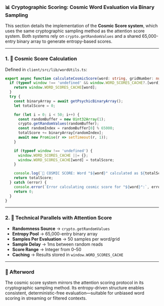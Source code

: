 ### 📊 Cryptographic Scoring: Cosmic Word Evaluation via Binary Sampling

This section details the implementation of the **Cosmic Score system**, which uses the same cryptographic sampling method as the attention score system. Both systems rely on `crypto.getRandomValues` and a shared 65,000-entry binary array to generate entropy-based scores.

---

### 1. 🔐 Cosmic Score Calculation

Defined in `client/src/lib/wordUtils.ts`:

```ts
export async function calculateCosmicScore(word: string, gridNumber: number): Promise<number> {
  if (typeof window !== 'undefined' && window.WORD_SCORES_CACHE?.[word] !== undefined) {
    return window.WORD_SCORES_CACHE[word];
  }
  try {
    const binaryArray = await getPsychicBinaryArray();
    let totalScore = 0;

    for (let i = 0; i < 50; i++) {
      const randomBuffer = new Uint32Array(1);
      crypto.getRandomValues(randomBuffer);
      const randomIndex = randomBuffer[0] % 65000;
      totalScore += binaryArray[randomIndex];
      await new Promise(r => setTimeout(r, 1));
    }

    if (typeof window !== 'undefined') {
      window.WORD_SCORES_CACHE ||= {};
      window.WORD_SCORES_CACHE[word] = totalScore;
    }

    console.log(`🔮 COSMIC SCORE: Word "${word}" calculated as ${totalScore}/50`);
    return totalScore;
  } catch (error) {
    console.error(`Error calculating cosmic score for "${word}":`, error);
    return 0;
  }
}
```

---

### 2. 🔁 Technical Parallels with Attention Score

* **Randomness Source** → `crypto.getRandomValues`
* **Entropy Pool** → 65,000-entry binary array
* **Samples Per Evaluation** → 50 samples per word/grid
* **Sample Delay** → 1ms between random reads
* **Score Range** → Integer from 0–50
* **Caching** → Results stored in `window.WORD_SCORES_CACHE`

---

### 🧾 Afterword

The cosmic score system mirrors the attention scoring protocol in its cryptographic sampling method. Its entropy-driven structure enables consistent, deterministic-free evaluation—suitable for unbiased word scoring in streaming or filtered contexts.
